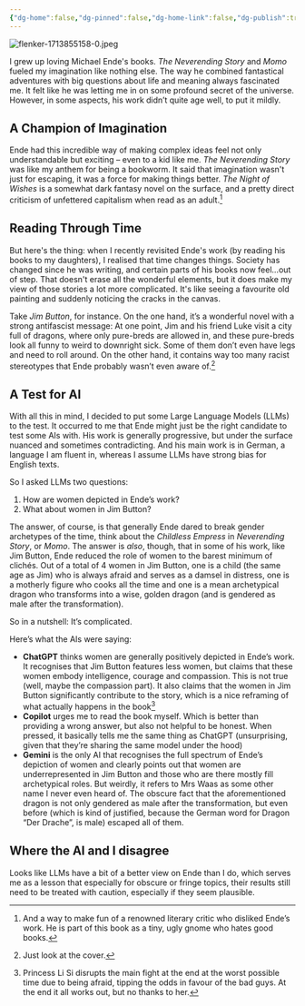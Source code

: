 ```yaml
---
{"dg-home":false,"dg-pinned":false,"dg-home-link":false,"dg-publish":true,"type":"post","disabled rules":["header-increment","yaml-title","yaml-title-alias","file-name-heading"],"title":"Michael Ende: When LLMs Love My Childhood Hero More Than I Do","dg-permalink":"michael-ende-when-llms-love-my-childhood-hero-more-than-i-do/","created-date":"2024-04-23T06:53:01","aliases":["Michael Ende: When LLMs Love My Childhood Hero More Than I Do"],"linter-yaml-title-alias":"Michael Ende: When LLMs Love My Childhood Hero More Than I Do","updated-date":"2025-05-05T17:44:29","tags":["personal","AI","llm"],"dg-path":"michael-ende-when-llms-love-my-childhood-hero-more-than-i-do.md","permalink":"/michael-ende-when-llms-love-my-childhood-hero-more-than-i-do/","dgPassFrontmatter":true}
---
```



![flenker-1713855158-0.jpeg](/img/user/attachments/flenker-1713855158-0.jpeg)

I grew up loving Michael Ende's books.  _The Neverending Story_ and _Momo_ fueled my imagination like nothing else. The way he combined fantastical adventures with big questions about life and meaning always fascinated me. It felt like he was letting me in on some profound secret of the universe. However, in some aspects, his work didn’t quite age well, to put it mildly.

## A Champion of Imagination
Ende had this incredible way of making complex ideas feel not only understandable but exciting – even to a kid like me. _The Neverending Story_ was like my anthem for being a bookworm. It said that imagination wasn't just for escaping, it was a force for making things better. _The Night of Wishes_ is a somewhat dark fantasy novel on the surface, and a pretty direct criticism of unfettered capitalism when read as an adult.[^1]

## Reading Through Time
But here's the thing: when I recently revisited Ende's work (by reading his books to my daughters), I realised that time changes things. Society has changed since he was writing, and certain parts of his books now feel...out of step. That doesn't erase all the wonderful elements, but it does make my view of those stories a lot more complicated. It's like seeing a favourite old painting and suddenly noticing the cracks in the canvas.

Take _Jim Button_, for instance.  On the one hand, it’s a wonderful novel with a strong antifascist message: At one point, Jim and his friend Luke visit a city full of dragons, where only pure-breds are allowed in, and these pure-breds look all funny to weird to downright sick. Some of them don’t even have legs and need to roll around. On the other hand, it contains way too many racist stereotypes that Ende probably wasn’t even aware of.[^2]

## A Test for AI
With all this in mind, I decided to put some Large Language Models (LLMs) to the test.
It occurred to me that Ende might just be the right candidate to test some AIs with. His work is generally progressive, but under the surface nuanced and sometimes contradicting. And his main work is in German, a language I am fluent in, whereas I assume LLMs have strong bias for English texts.

So I asked LLMs two questions:
1. How are women depicted in Ende’s work?
2. What about women in Jim Button?

The answer, of course, is that generally Ende dared to break gender archetypes of the time, think about the _Childless Empress_ in _Neverending Story_, or _Momo_. The answer is _also_, though, that in some of his work, like Jim Button, Ende reduced the role of women to the barest minimum of clichés. Out of a total of 4 women in Jim Button, one is a child (the same age as Jim) who is always afraid and serves as a damsel in distress, one is a motherly figure who cooks all the time and one is a mean archetypical dragon who transforms into a wise, golden dragon (and is gendered as male after the transformation).

So in a nutshell: It’s complicated.

Here’s what the AIs were saying:
- **ChatGPT** thinks women are generally positively depicted in Ende’s work. It recognises that Jim Button features less women, but claims that these women embody intelligence, courage and compassion. This is not true (well, maybe the compassion part). It also claims that the women in Jim Button significantly contribute to the story, which is a nice reframing of what actually happens in the book[^3]
- **Copilot** urges me to read the book myself. Which is better than providing a wrong answer, but also not helpful to be honest. When pressed, it basically tells me the same thing as ChatGPT (unsurprising, given that they’re sharing the same model under the hood)
- **Gemini** is the only AI that recognises the full spectrum of Ende’s depiction of women and clearly points out that women are underrepresented  in Jim Button and those who are there mostly fill archetypical roles. But weirdly, it refers to Mrs Waas as some other name I never even heard of.
The obscure fact that the aforementioned dragon is not only gendered as male after the transformation, but even before (which is kind of justified, because the German word for Dragon “Der Drache”, is male) escaped all of them.

## Where the AI and I disagree
Looks like LLMs have a bit of a better view on Ende than I do, which serves me as a lesson that especially for obscure or fringe topics, their results still need to be treated with caution, especially if they seem plausible.


[^1]: And a way to make fun of a renowned literary critic who disliked Ende’s work. He is part of this book as a tiny, ugly gnome who hates good books.
[^2]: Just look at the cover.
[^3]: Princess Li Si disrupts the main fight at the end at the worst possible time due to being afraid, tipping the odds in favour of the bad guys. At the end it all works out, but no thanks to her.
